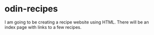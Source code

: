 # odin-recipes
I am going to be creating a recipe website using HTML. There will be an index page with links to a few recipes. 